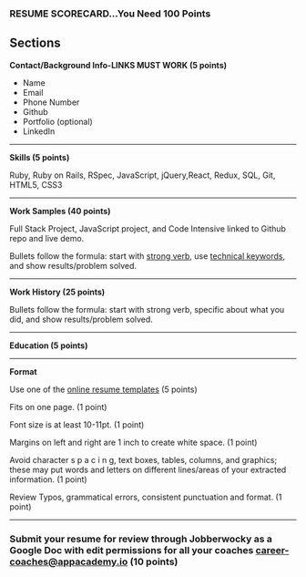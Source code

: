

### RESUME SCORECARD...You Need 100 Points ###
## Sections ##
**Contact/Background Info-LINKS MUST WORK (5 points)**
* Name
* Email
* Phone Number
* Github
* Portfolio (optional)
* LinkedIn

--- 

**Skills (5 points)**

Ruby, Ruby on Rails, RSpec, JavaScript, jQuery,React, Redux, SQL, Git, HTML5, CSS3

---

**Work Samples (40 points)**

Full Stack Project, JavaScript project, and Code Intensive linked to Github repo and live demo.


Bullets follow the formula: start with [strong verb](https://github.com/appacademy/sf-job-search-curriculum/blob/master/application-materials/resume/resume-verbs.md), use [technical keywords](https://github.com/appacademy/sf-job-search-curriculum/blob/master/application-materials/resume/resume-keywords.md), and show results/problem solved.

---

**Work History (25 points)**

Bullets follow the formula:  start with strong verb, specific about what you did, and show results/problem solved.

---

**Education (5 points)**

---

**Format**

Use one of the [online resume templates](https://drive.google.com/drive/folders/186b8YXBheO45d4rSseYhxU4YyPzSricl) (5 points)

Fits on one page. (1 point)

Font size is at least 10-11pt. (1 point) 

Margins on left and right are 1 inch to create white space. (1 point)

Avoid character s p a c i n g, text boxes, tables, columns, and graphics; these may put words and letters on different lines/areas of your extracted information. (1 point)

Review Typos, grammatical errors, consistent punctuation and format. (1 point)

---

### Submit your resume for review through Jobberwocky as a Google Doc with edit permissions for all your coaches [career-coaches@appacademy.io](career-coaches@appacademy.io) (10 points) ###
